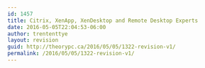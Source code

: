 ```yaml
---
id: 1457
title: Citrix, XenApp, XenDesktop and Remote Desktop Experts
date: 2016-05-05T22:04:53-06:00
author: trententtye
layout: revision
guid: http://theorypc.ca/2016/05/05/1322-revision-v1/
permalink: /2016/05/05/1322-revision-v1/
---
```

<!-- AddThis Advanced Settings generic via filter on the_content -->

<!-- AddThis Share Buttons generic via filter on the_content -->